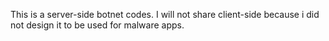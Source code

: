 This is a server-side botnet codes. 
I will not share client-side because i did not design it to be used for malware apps. 
